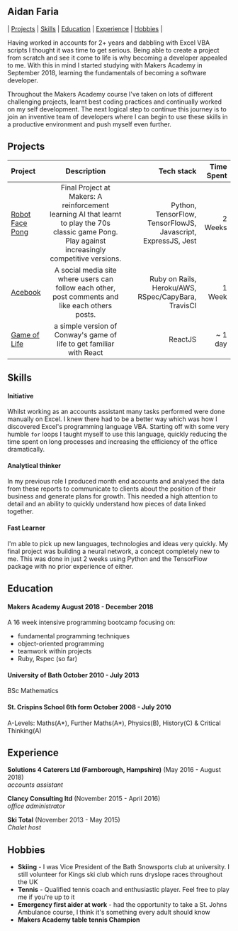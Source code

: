 ## Aidan Faria

| [Projects][3] | [Skills][4] | [Education][5] | [Experience][6] | [Hobbies][7] |

Having worked in accounts for 2+ years and dabbling with Excel VBA scripts I thought it was time to get serious. Being able to create a project from scratch and see it come to life is why becoming a developer appealed to me. With this in mind I started studying with Makers Academy in September 2018, learning the fundamentals of becoming a software developer.

Throughout the Makers Academy course I've taken on lots of different challenging projects, learnt best coding practices and continually worked on my self development. The next logical step to continue this journey is to join an inventive team of developers where I can begin to use these skills in a productive environment and push myself even further.

## Projects

| Project | Description | Tech stack | Time Spent |
| :--- | :------------: | ---: | ---: |
| [Robot Face Pong][1] | Final Project at Makers: A reinforcement learning AI that learnt to play the 70s classic game Pong. Play against increasingly competitive versions. | Python, TensorFlow, TensorFlowJS, Javascript, ExpressJS, Jest | 2 Weeks |
| [Acebook][2] | A social media site where users can follow each other, post comments and like each others posts. | Ruby on Rails, Heroku/AWS, RSpec/CapyBara, TravisCI | 1 Week |
| [Game of Life][8] | a simple version of Conway's game of life to get familiar with React | ReactJS | ~ 1 day |

## Skills

#### Initiative

Whilst working as an accounts assistant many tasks performed were done manually on Excel. I knew there had to be a better way which was how I discovered Excel's programming language VBA. Starting off with some very humble ```for``` loops I taught myself to use this language, quickly reducing the time spent on long processes and increasing the efficiency of the office dramatically.

#### Analytical thinker

In my previous role I produced month end accounts and analysed the data from these reports to communicate to clients about the position of their business and generate plans for growth. This needed a high attention to detail and an ability to quickly understand how pieces of data linked together.

#### Fast Learner

I'm able to pick up new languages, technologies and ideas very quickly. My final project was building a neural network, a concept completely new to me. This was done in just 2 weeks using Python and the TensorFlow package with no prior experience of either.

## Education

#### Makers Academy August 2018 - December 2018

A 16 week intensive programming bootcamp focusing on:

- fundamental programming techniques
- object-oriented programming
- teamwork within projects
- Ruby, Rspec (so far)

#### University of Bath October 2010 - July 2013

BSc Mathematics

#### St. Crispins School 6th form October 2008 - July 2010

A-Levels: Maths(A*), Further Maths(A*), Physics(B), History(C) & Critical Thinking(A)

## Experience

**Solutions 4 Caterers Ltd (Farnborough, Hampshire)** (May 2016 - August 2018)<br>
*accounts assistant*

**Clancy Consulting ltd** (November 2015 - April 2016)<br>
*office administrator*  

**Ski Total** (November 2013 - May 2015)<br>
*Chalet host*

## Hobbies

- **Skiing** - I was Vice President of the Bath Snowsports club at university. I still volunteer for Kings ski club which runs dryslope races throughout the UK<br>
- **Tennis** - Qualified tennis coach and enthusiastic player. Feel free to play me if you're up to it<br>
- **Emergency first aider at work** - had the opportunity to take a St. Johns Ambulance course, I think it's something every adult should know<br>
- **Makers Academy table tennis Champion**

[1]: https://github.com/JonathanAndrews/robot_pong
[2]: https://github.com/NadiaAiraf/acebook-rails-the-spartans
[3]: https://github.com/NadiaAiraf/CV/#Projects
[4]: https://github.com/NadiaAiraf/CV/#Skills
[5]: https://github.com/NadiaAiraf/CV/#Education
[6]: https://github.com/NadiaAiraf/CV/#Experience
[7]: https://github.com/NadiaAiraf/CV/#Hobbies
[8]: https://github.com/NadiaAiraf/game-of-life
